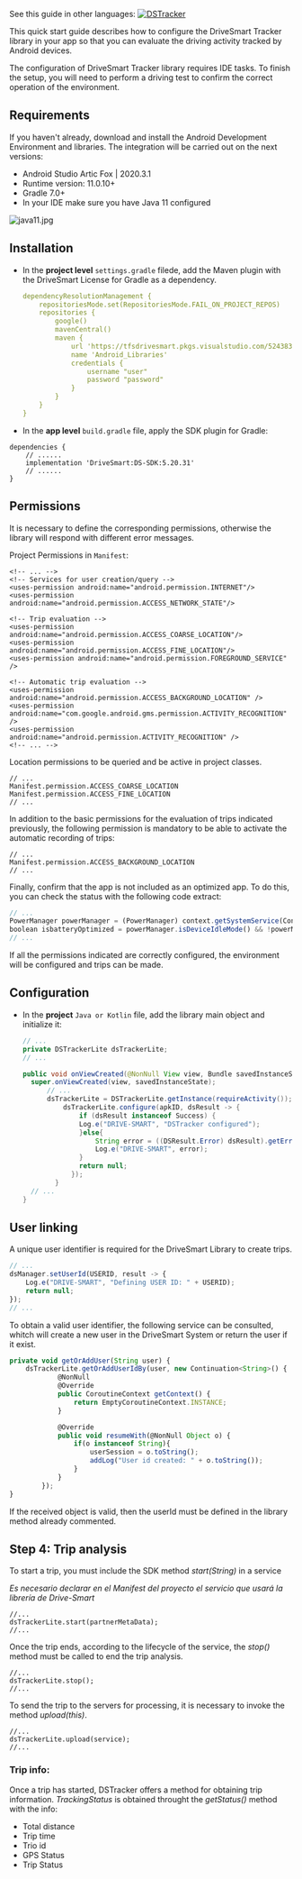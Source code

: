 See this guide in other languages:  [![DSTracker](https://img.shields.io/badge/DSTracker%20Integration-Spanish-success)](https://github.com/DriveSmart-MobileTeam/dstracker_lite_integration_sample/blob/main/README-ES.md)

This quick start guide describes how to configure the DriveSmart Tracker library in your app so that you can evaluate the driving activity tracked by Android devices.

The configuration of DriveSmart Tracker library requires IDE tasks. To finish the setup, you will need to perform a driving test to confirm the correct operation of the environment.

## Requirements
If you haven't already, download and install the Android Development Environment and libraries. The integration will be carried out on the next versions:
* Android Studio Artic Fox | 2020.3.1
* Runtime version: 11.0.10+
* Gradle 7.0+
* In your IDE make sure you have Java 11 configured

![java11.jpg](https://i.imgur.com/2IcZ1Tv.jpeg)

## Installation

* In the **project level** `settings.gradle` filede, add the Maven plugin with the DriveSmart License for Gradle as a dependency.

  ```yaml
  dependencyResolutionManagement {
      repositoriesMode.set(RepositoriesMode.FAIL_ON_PROJECT_REPOS)
      repositories {
          google()
          mavenCentral()
          maven {
              url 'https://tfsdrivesmart.pkgs.visualstudio.com/5243836b-8777-4cb6-aded-44ab518bc748/_packaging/Android_Libraries/maven/v1'
              name 'Android_Libraries'
              credentials {
                  username "user"
                  password "password"
              }
          }
      }
  }
  ```
* In the **app level** `build.gradle` file, apply the SDK plugin for Gradle:

```
dependencies {
	// ......
	implementation 'DriveSmart:DS-SDK:5.20.31'
  	// ......
}
```


## Permissions

It is necessary to define the corresponding permissions, otherwise the library will respond with different error messages.

Project Permissions in `Manifest`:

```
<!-- ... -->
<!-- Services for user creation/query -->
<uses-permission android:name="android.permission.INTERNET"/>
<uses-permission android:name="android.permission.ACCESS_NETWORK_STATE"/>

<!-- Trip evaluation -->
<uses-permission android:name="android.permission.ACCESS_COARSE_LOCATION"/>
<uses-permission android:name="android.permission.ACCESS_FINE_LOCATION"/>
<uses-permission android:name="android.permission.FOREGROUND_SERVICE" />

<!-- Automatic trip evaluation -->
<uses-permission android:name="android.permission.ACCESS_BACKGROUND_LOCATION" />
<uses-permission android:name="com.google.android.gms.permission.ACTIVITY_RECOGNITION" />
<uses-permission android:name="android.permission.ACTIVITY_RECOGNITION" />
<!-- ... -->
```
Location permissions to be queried and be active in project classes.
```
// ...
Manifest.permission.ACCESS_COARSE_LOCATION
Manifest.permission.ACCESS_FINE_LOCATION
// ...
```

In addition to the basic permissions for the evaluation of trips indicated previously, the following permission is mandatory to be able to activate the automatic recording of trips:

```
// ...
Manifest.permission.ACCESS_BACKGROUND_LOCATION
// ...
```

Finally, confirm that the app is not included as an optimized app. To do this, you can check the status with the following code extract:

```javascript
// ...
PowerManager powerManager = (PowerManager) context.getSystemService(Context.POWER_SERVICE);
boolean isbatteryOptimized = powerManager.isDeviceIdleMode() && !powerManager.isIgnoringBatteryOptimizations(context.getPackageName());
// ...
```

If all the permissions indicated are correctly configured, the environment will be configured and trips can be made.



## Configuration
* In the **project** `Java or Kotlin` file, add the library main object and initialize it:

  ```java
  // ...
  private DSTrackerLite dsTrackerLite;
  // ...
  
  public void onViewCreated(@NonNull View view, Bundle savedInstanceState) {
  	super.onViewCreated(view, savedInstanceState);
    	// ...
    	dsTrackerLite = DSTrackerLite.getInstance(requireActivity());
    		dsTrackerLite.configure(apkID, dsResult -> {
            	if (dsResult instanceof Success) {
              	Log.e("DRIVE-SMART", "DSTracker configured");          
                }else{
                	String error = ((DSResult.Error) dsResult).getError().getDescription();
                	Log.e("DRIVE-SMART", error);
                }
            	return null;
              });
          }
  	// ...
  }
  ```

## User linking
A unique user identifier is required for the DriveSmart Library to create trips.

```javascript
// ... 
dsManager.setUserId(USERID, result -> {
    Log.e("DRIVE-SMART", "Defining USER ID: " + USERID);          
    return null;
});
// ... 
```

To obtain a valid user identifier, the following service can be consulted, whitch will create a new user in the DriveSmart System or return the user if it exist.

```javascript
private void getOrAddUser(String user) {
    dsTrackerLite.getOrAddUserIdBy(user, new Continuation<String>() {
            @NonNull
            @Override
            public CoroutineContext getContext() {
                return EmptyCoroutineContext.INSTANCE;
            }

            @Override
            public void resumeWith(@NonNull Object o) {
                if(o instanceof String){
                    userSession = o.toString();
                    addLog("User id created: " + o.toString());
                }
            }
        });
}
```

If the received object is valid, then the userId must be defined in the library method already commented.


## Step 4: Trip analysis

To start a trip, you must include the SDK method *start(String)* in a service

*Es necesario declarar en el Manifest del proyecto el servicio que usará la librería de Drive-Smart*
```
//...
dsTrackerLite.start(partnerMetaData);
//...
```

Once the trip ends, according to the lifecycle of the service, the *stop()* method must be called to end the trip analysis.
```
//...
dsTrackerLite.stop();
//...
```
To send the trip to the servers for processing, it is necessary to invoke the method *upload(this)*.
```
//...
dsTrackerLite.upload(service);
//...
```

### Trip info:
Once a trip has started, DSTracker offers a method for obtaining trip information. *TrackingStatus* is obtained throught the *getStatus()* method with the info:
+ Total distance
+ Trip time
+ Trio id
+ GPS Status
+ Trip Status


